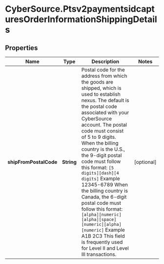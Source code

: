 # CyberSource.Ptsv2paymentsidcapturesOrderInformationShippingDetails

## Properties
Name | Type | Description | Notes
------------ | ------------- | ------------- | -------------
**shipFromPostalCode** | **String** | Postal code for the address from which the goods are shipped, which is used to establish nexus. The default is the postal code associated with your CyberSource account.  The postal code must consist of 5 to 9 digits. When the billing country is the U.S., the 9-digit postal code must follow this format:  `[5 digits][dash][4 digits]`  Example 12345-6789  When the billing country is Canada, the 6-digit postal code must follow this format:  `[alpha][numeric][alpha][space] [numeric][alpha][numeric]`  Example A1B 2C3  This field is frequently used for Level II and Level III transactions.  | [optional] 


